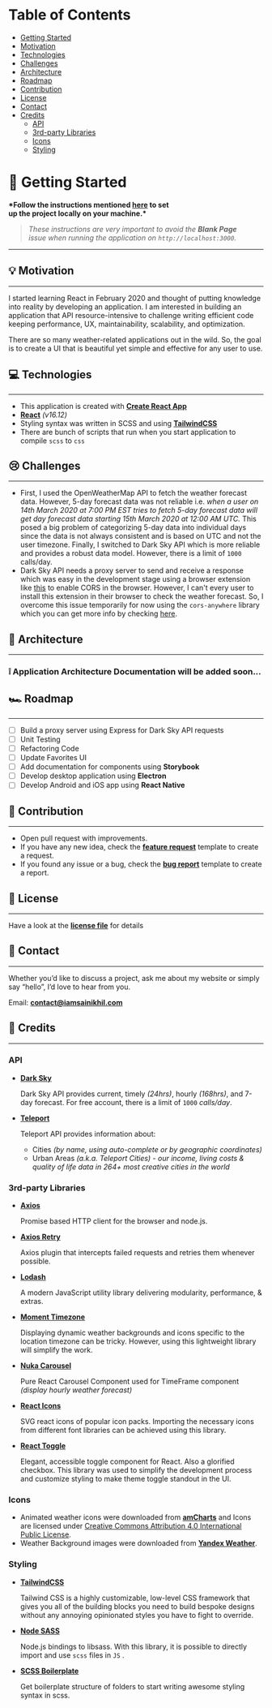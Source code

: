 # Table of Contents

- [Getting Started](https://github.com/iamsainikhil/weather-react#getting-started)
- [Motivation](https://github.com/iamsainikhil/weather-react#motivation)
- [Technologies](https://github.com/iamsainikhil/weather-react#technologies)
- [Challenges](https://github.com/iamsainikhil/weather-react#challenges)
- [Architecture](https://github.com/iamsainikhil/weather-react#architecture)
- [Roadmap](roadmap)
- [Contribution](https://github.com/iamsainikhil/weather-react#contribution)
- [License](https://github.com/iamsainikhil/weather-react#license)
- [Contact](https://github.com/iamsainikhil/weather-react#contact)
- [Credits](https://github.com/iamsainikhil/weather-react#credits)
  - [API](https://github.com/iamsainikhil/weather-react#api)
  - [3rd-party Libraries](https://github.com/iamsainikhil/weather-react#3rd-party-libraries)
  - [Icons](https://github.com/iamsainikhil/weather-react#icons)
  - [Styling](https://github.com/iamsainikhil/weather-react#styling)

# 🚀 Getting Started

**\*Follow the instructions mentioned **[here](https://www.notion.so/reactweather/Weather-React-Repo-Setup-Instructions-1a789c2e47f545ceb87062d171a66b6b)** to set up the project locally on your machine.\***

> _These instructions are very important to avoid the **Blank Page** issue when running the application on `http://localhost:3000`._

---

## 💡 Motivation

---

I started learning React in February 2020 and thought of putting knowledge into reality by developing an application. I am interested in building an application that API resource-intensive to challenge writing efficient code keeping performance, UX, maintainability, scalability, and optimization.

There are so many weather-related applications out in the wild. So, the goal is to create a UI that is beautiful yet simple and effective for any user to use.

## 💻 Technologies

---

- This application is created with **[Create React App](https://create-react-app.dev/)**
- **[React](https://reactjs.org/)** _(v16.12)_
- Styling syntax was written in SCSS and using **[TailwindCSS](https://tailwindcss.com/)**
- There are bunch of scripts that run when you start application to compile `scss` to `css`

## 😢 Challenges

---

- First, I used the OpenWeatherMap API to fetch the weather forecast data. However, 5-day forecast data was not reliable i.e. _when a user on 14th March 2020 at 7:00 PM EST tries to fetch 5-day forecast data will get day forecast data starting 15th March 2020 at 12:00 AM UTC._ This posed a big problem of categorizing 5-day data into individual days since the data is not always consistent and is based on UTC and not the user timezone. Finally, I switched to Dark Sky API which is more reliable and provides a robust data model. However, there is a limit of `1000` calls/day.
- Dark Sky API needs a proxy server to send and receive a response which was easy in the development stage using a browser extension like [this](https://chrome.google.com/webstore/detail/moesif-orign-cors-changer/digfbfaphojjndkpccljibejjbppifbc) to enable CORS in the browser. However, I can't every user to install this extension in their browser to check the weather forecast. So, I overcome this issue temporarily for now using the `cors-anywhere` library which you can get more info by checking [here](https://github.com/Rob--W/cors-anywhere).

## 📖 Architecture

---

### ❕ **Application Architecture Documentation will be added soon...**

## 🏎 Roadmap

---

- [ ] Build a proxy server using Express for Dark Sky API requests
- [ ] Unit Testing
- [ ] Refactoring Code
- [ ] Update Favorites UI
- [ ] Add documentation for components using **Storybook**
- [ ] Develop desktop application using **Electron**
- [ ] Develop Android and iOS app using **React Native**

## 🙌 Contribution

---

- Open pull request with improvements.
- If you have any new idea, check the **[feature request](https://github.com/iamsainikhil/weather-react/blob/master/.github/ISSUE_TEMPLATE/feature_request.md)** template to create a request.
- If you found any issue or a bug, check the **[bug report](https://github.com/iamsainikhil/weather-react/blob/master/.github/ISSUE_TEMPLATE/bug_report.md)** template to create a report.

## 📃 License

---

Have a look at the **[license file](https://github.com/iamsainikhil/weather-react/blob/master/LICENSE)** for details

## 📧 Contact

---

Whether you’d like to discuss a project, ask me about my website or simply say “hello”, I’d love to hear from you.

Email: **[contact@iamsainikhil.com](mailto:contact@iamsainikhil.com)**

## 🙏 Credits

---

### API

- **[Dark Sky](https://darksky.net/dev)**

  Dark Sky API provides current, timely _(24hrs)_, hourly _(168hrs)_, and 7-day forecast. For free account, there is a limit of `1000` _calls/day_.

- **[Teleport](https://developers.teleport.org/api/)**

  Teleport API provides information about:

  - Cities _(by name, using auto-complete or by geographic coordinates)_
  - Urban Areas _(a.k.a. Teleport Cities) - our income, living costs & quality of life data in 264+ most creative cities in the world_

### 3rd-party Libraries

- **[Axios](https://github.com/axios/axios)**

  Promise based HTTP client for the browser and node.js.

- **[Axios Retry](https://github.com/softonic/axios-retry)**

  Axios plugin that intercepts failed requests and retries them whenever possible.

- **[Lodash](https://github.com/lodash/lodash)**

  A modern JavaScript utility library delivering modularity, performance, & extras.

- **[Moment Timezone](http://momentjs.com/timezone)**

  Displaying dynamic weather backgrounds and icons specific to the location timezone can be tricky. However, using this lightweight library will simplify the work.

- **[Nuka Carousel](https://github.com/FormidableLabs/nuka-carousel)**

  Pure React Carousel Component used for TimeFrame component _(display hourly weather forecast)_

- **[React Icons](https://react-icons.netlify.com/#/)**

  SVG react icons of popular icon packs. Importing the necessary icons from different font libraries can be achieved using this library.

- **[React Toggle](http://aaronshaf.github.io/react-toggle/)**

  Elegant, accessible toggle component for React. Also a glorified checkbox. This library was used to simplify the development process and customize styling to make theme toggle standout in the UI.

### Icons

- Animated weather icons were downloaded from **[amCharts](https://www.amcharts.com/free-animated-svg-weather-icons/)** and Icons are licensed under [Creative Commons Attribution 4.0 International Public License](https://creativecommons.org/licenses/by/4.0/).
- Weather Background images were downloaded from **[Yandex Weather](https://yandex.com/weather/)**.

### Styling

- **[TailwindCSS](https://tailwindcss.com/)**

  Tailwind CSS is a highly customizable, low-level CSS framework that gives you all of the building blocks you need to build bespoke designs without any annoying opinionated styles you have to fight to override.

- **[Node SASS](https://github.com/sass/node-sass)**

  Node.js bindings to libsass. With this library, it is possible to directly import and use `scss` files in `JS` .

- **[SCSS Boilerplate](https://github.com/HugoGiraudel/sass-boilerplate/tree/master/stylesheets)**

  Get boilerplate structure of folders to start writing awesome styling syntax in scss.
